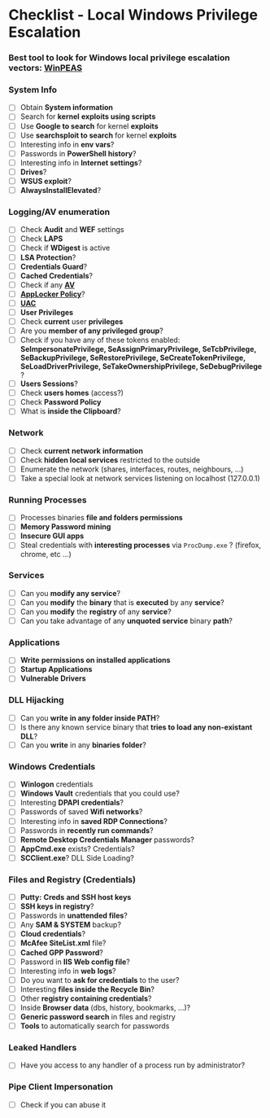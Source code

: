 # Checklist - Local Windows Privilege Escalation

### **Best tool to look for Windows local privilege escalation vectors:** [**WinPEAS**](https://github.com/carlospolop/privilege-escalation-awesome-scripts-suite/tree/master/winPEAS)

### System Info

* [ ] Obtain **System information**
* [ ] Search for **kernel** **exploits using scripts**
* [ ] Use **Google to search** for kernel **exploits**
* [ ] Use **searchsploit to search** for kernel **exploits**
* [ ] Interesting info in **env vars**?
* [ ] Passwords in **PowerShell history**?
* [ ] Interesting info in **Internet settings**?
* [ ] **Drives**?
* [ ] **WSUS exploit**?
* [ ] **AlwaysInstallElevated**?

### Logging/AV enumeration

* [ ] Check **Audit** and **WEF** settings
* [ ] Check **LAPS**
* [ ] Check if **WDigest** is active
* [ ] **LSA Protection**?
* [ ] **Credentials Guard**?
* [ ] **Cached Credentials**?
* [ ] Check if any [**AV**](https://github.com/carlospolop/hacktricks/blob/master/windows-hardening/windows-av-bypass/README.md)
* [ ] [**AppLocker Policy**](https://github.com/carlospolop/hacktricks/blob/master/windows-hardening/authentication-credentials-uac-and-efs/README.md#applocker-policy)?
* [ ] [**UAC**](https://github.com/carlospolop/hacktricks/blob/master/windows-hardening/authentication-credentials-uac-and-efs/uac-user-account-control/README.md)
* [ ] **User Privileges**
* [ ] Check **current** user **privileges**
* [ ] Are you **member of any privileged group**?
* [ ] Check if you have any of these tokens enabled: **SeImpersonatePrivilege, SeAssignPrimaryPrivilege, SeTcbPrivilege, SeBackupPrivilege, SeRestorePrivilege, SeCreateTokenPrivilege, SeLoadDriverPrivilege, SeTakeOwnershipPrivilege, SeDebugPrivilege** ?
* [ ] **Users Sessions**?
* [ ] Check **users homes** (access?)
* [ ] Check **Password Policy**
* [ ] What is **inside the Clipboard**?

### Network

* [ ] Check **current** **network** **information**
* [ ] Check **hidden local services** restricted to the outside
* [ ] Enumerate the network (shares, interfaces, routes, neighbours, ...)
* [ ] Take a special look at network services listening on localhost (127.0.0.1)

### Running Processes

* [ ] Processes binaries **file and folders permissions**
* [ ] **Memory Password mining**
* [ ] **Insecure GUI apps**
* [ ] Steal credentials with **interesting processes** via `ProcDump.exe` ? (firefox, chrome, etc ...)

### Services

* [ ] Can you **modify any service**?
* [ ] Can you **modify** the **binary** that is **executed** by any **service**?
* [ ] Can you **modify** the **registry** of any **service**?
* [ ] Can you take advantage of any **unquoted service** binary **path**?

### **Applications**

* [ ] **Write** **permissions on installed applications**
* [ ] **Startup Applications**
* [ ] **Vulnerable** **Drivers**

### DLL Hijacking

* [ ] Can you **write in any folder inside PATH**?
* [ ] Is there any known service binary that **tries to load any non-existant DLL**?
* [ ] Can you **write** in any **binaries folder**?

### Windows Credentials

* [ ] **Winlogon** credentials
* [ ] **Windows Vault** credentials that you could use?
* [ ] Interesting **DPAPI credentials**?
* [ ] Passwords of saved **Wifi networks**?
* [ ] Interesting info in **saved RDP Connections**?
* [ ] Passwords in **recently run commands**?
* [ ] **Remote Desktop Credentials Manager** passwords?
* [ ] **AppCmd.exe** exists? Credentials?
* [ ] **SCClient.exe**? DLL Side Loading?

### Files and Registry (Credentials)

* [ ] **Putty:** **Creds** **and** **SSH host keys**
* [ ] **SSH keys in registry**?
* [ ] Passwords in **unattended files**?
* [ ] Any **SAM & SYSTEM** backup?
* [ ] **Cloud credentials**?
* [ ] **McAfee SiteList.xml** file?
* [ ] **Cached GPP Password**?
* [ ] Password in **IIS Web config file**?
* [ ] Interesting info in **web** **logs**?
* [ ] Do you want to **ask for credentials** to the user?
* [ ] Interesting **files inside the Recycle Bin**?
* [ ] Other **registry containing credentials**?
* [ ] Inside **Browser data** (dbs, history, bookmarks, ...)?
* [ ] **Generic password search** in files and registry
* [ ] **Tools** to automatically search for passwords

### Leaked Handlers

* [ ] Have you access to any handler of a process run by administrator?

### Pipe Client Impersonation

* [ ] Check if you can abuse it
